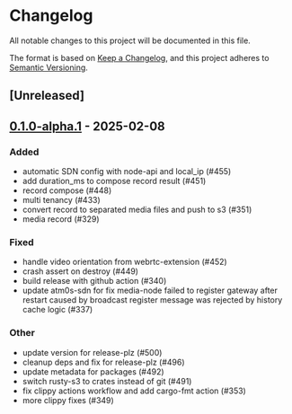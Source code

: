 # Changelog

All notable changes to this project will be documented in this file.

The format is based on [Keep a Changelog](https://keepachangelog.com/en/1.0.0/),
and this project adheres to [Semantic Versioning](https://semver.org/spec/v2.0.0.html).

## [Unreleased]

## [0.1.0-alpha.1](https://github.com/8xFF/atm0s-media-server/releases/tag/atm0s-media-server-record-v0.1.0-alpha.1) - 2025-02-08

### Added

- automatic SDN config with node-api and local_ip (#455)
- add duration_ms to compose record result (#451)
- record compose (#448)
- multi tenancy  (#433)
- convert record to separated media files and push to s3 (#351)
- media record  (#329)

### Fixed

- handle video orientation from webrtc-extension (#452)
- crash assert on destroy (#449)
- build release with github action (#340)
- update atm0s-sdn for fix media-node failed to register gateway after restart caused by broadcast register message was rejected by history cache logic (#337)

### Other

- update version for release-plz (#500)
- cleanup deps and fix for release-plz (#496)
- update metadata for packages (#492)
- switch rusty-s3 to crates instead of git (#491)
- fix clippy actions workflow and add cargo-fmt action (#353)
- more clippy fixes (#349)
